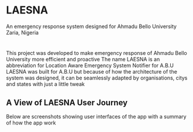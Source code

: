 # LAESNA
An emergency response system designed for Ahmadu Bello University Zaria, Nigeria
#
This project was developed to make emergency response of Ahmadu Bello University more efficient and proactive
The name LAESNA is an abbreviation for Location Aware Emergency System Notifier for A.B.U
LAESNA was built for A.B.U but because of how the architecture of the system was designed, it can be seamlessly adapted by organisations, citys and states with just a little tweak
## A View of LAESNA User Journey
Below are screenshots showing user interfaces of the app with a summary of how the app work
